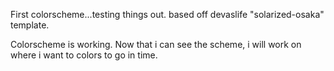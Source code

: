 First colorscheme...testing things out.
based off devaslife "solarized-osaka" template.

Colorscheme is working.
Now that i can see the scheme, i will work on where i want to colors to go in time.
